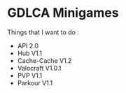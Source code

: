 # GDLCA Minigames
 
Things that I want to do :
- API 2.0
- Hub V1.1
- Cache-Cache V1.2
- Valocraft V1.0.1
- PVP V1.1
- Parkour V1.1